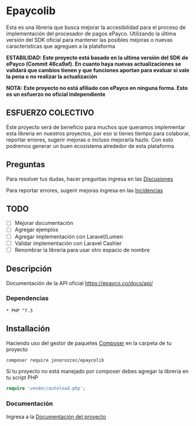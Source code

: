 # Epaycolib

Esta es una libreria que busca mejorar la accesibilidad para el proceso de implementación del procesador de pagos ePayco. Utilizando la última versión del SDK oficial para mantener las posibles mejoras o nuevas caracteristicas que agreguen a la plataforma

**ESTABILIDAD: Este proyecto está basado en la ultima versión del SDK de ePayco (Commit 46ca9af). En cuanto haya nuevas actualizaciones se validará que cambios tienen y que funciones aportan para evaluar si vale la pena o no realizar la actualización**

**NOTA: Este proyecto no está afiliado con ePayco en ninguna forma. Esto es un esfuerzo no oficial independiente**

## ESFUERZO COLECTIVO

Este proyecto será de beneficio para muchos que queramos implementar esta libreria en nuestros proyectos, por eso si tienes tiempo para colaborar, reportar errores, sugerir mejoras o incluso mejorarla hazlo. Con esto podremos generar un buen ecosistema alrededor de esta plataforma

## Preguntas

Para resolver tus dudas, hacer preguntas ingresa en las [Discusiones](https://github.com/jonorozcoc/epaycolib/discussions)

Para reportar errores, sugerir mejoras ingresa en las [Incidencias](https://github.com/jonorozcoc/epaycolib/issues)

## TODO

- [ ] Mejorar documentación
- [ ] Agregar ejemplos
- [ ] Agregar implementación con Laravel/Lumen
- [ ] Validar implementación con Laravel Cashier
- [ ] Renombrar la libreria para usar otro espacio de nombre

## Descripción

Documentación de la API oficial
https://epayco.co/docs/api/

### Dependencias

    * PHP ^7.3

## Installación

Haciendo uso del gestor de paquetes [Composer](https://getcomposer.org/) en la carpeta de tu proyecto

```bash
composer require jonorozcoc/epaycolib
```

Si tu proyecto no está manejado por composer debes agregar la libreria en tu script PHP

```php
require 'vendor/autoload.php';
```

### Documentación

Ingresa a la [Documentación del proyecto](https://jonorozcoc.github.io/epaycolib/)
